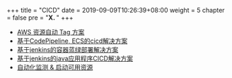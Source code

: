 +++
title = "CICD"
date = 2019-09-09T10:26:39+08:00
weight = 5
chapter = false
pre = "<b>X. </b>"
+++

* [AWS 资源自动 Tag 方案](https://github.com/lab798/aws-resource-auto-tagging)
* [基于CodePipeline, ECS的cicd解决方案](https://github.com/lab798/quickstart-guide/blob/master/cicd.md)
* [基于jenkins的容器蓝绿部署解决方案](https://github.com/lab798/quickstart-guide/blob/master/cicd_docker_bule_jenkins.md)
* [基于jenkins的java应用程序CICD解决方案](https://github.com/lab798/quickstart-guide/blob/master/cicd_jar_jenkins.md)
* [自动化监测 & 启动可用资源](https://github.com/lab798/quickstart-guide/blob/master/automatic-apply-resource.md)

